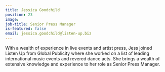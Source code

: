 ```yaml
---
title: Jessica Goodchild
position: 23
image: 
job-title: Senior Press Manager
is-featured: false
email: jessica.goodchild@listen-up.biz
---
```


With a wealth of experience in live events and artist press, Jess joined Listen Up from Global Publicity where she worked on a list of leading international music events and revered dance acts. She brings a wealth of extensive knowledge and experience to her role as Senior Press Manager.